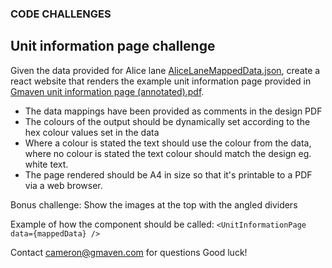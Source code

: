 ### CODE CHALLENGES

## Unit information page challenge

Given the data provided for Alice lane [AliceLaneMappedData.json](https://github.com/cameronlowry/code-challenges/blob/main/AliceLaneMappedData.json), create a react website that renders the example unit information page provided in [Gmaven unit information page (annotated).pdf](https://github.com/cameronlowry/code-challenges/blob/main/Gmaven%20unit%20information%20page%20%28annotated%29.pdf). 

 - The data mappings have been provided as comments in the design PDF
 - The colours of the output should be dynamically set according to the
   hex colour values set in the data
 - Where a colour is stated the text should use the colour from the
   data, where no colour is stated the text colour should match the
   design eg. white text.
 - The page rendered should be A4 in size so that it's printable to a
   PDF via a web browser.

Bonus challenge: Show the images at the top with the angled dividers

Example of how the component should be called:
`<UnitInformationPage data={mappedData} />`

Contact cameron@gmaven.com for questions
Good luck!
